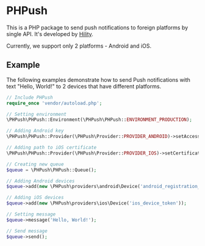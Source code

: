 PHPush
======

This is a PHP package to send push notifications to foreign platforms by single API. It's developed by [Hility](http://hility.com).

Currently, we support only 2 platforms - Android and iOS.

Example
-----------

The following examples demonstrate how to send Push notifications with text "Hello, World!" to 2 devices that have different platforms.

```php
// Include PHPush
require_once 'vendor/autoload.php';

// Setting environment
\PHPush\PHPush::Environment(\PHPush\PHPush::ENVIRONMENT_PRODUCTION);

// Adding Android key
\PHPush\PHPush::Provider(\PHPush\Provider::PROVIDER_ANDROID)->setAccessKey('test');

// Adding path to iOS certificate
\PHPush\PHPush::Provider(\PHPush\Provider::PROVIDER_IOS)->setCertificate('ck.pem');

// Creating new queue
$queue = \PHPush\PHPush::Queue();

// Adding Android devices
$queue->add(new \PHPush\providers\android\Device('android_registration_id'));

// Adding iOS devices
$queue->add(new \PHPush\providers\ios\Device('ios_device_token'));

// Setting message
$queue->message('Hello, World!');

// Send message
$queue->send();
```
